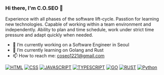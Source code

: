 ### Hi there, I'm C.O.SEO 👋

Experience with all phases of the software lift-cycle. Passtion for learning new technologies. Capable of working within a team environment and independently. Ability to plan and time schedule, work under strict time pressure and adapt quickly when needed.

- 🔭 I’m currently working on a Software Engineer in Seoul 
- 🌱 I’m currently learning on Golang and Rust
- 📫 How to reach me: coseo1221@gmail.com

<a href="#"><img alt="HTML" src="https://img.shields.io/badge/HTML5%20-%23E34F26.svg?logo=html5&logoColor=white"></a> 
<a href="#"><img alt="CSS" src="https://img.shields.io/badge/CSS%20-%231572B6.svg?logo=css3&logoColor=white"></a> 
<a href="#"><img alt="JAVASCRIPT" src="https://img.shields.io/badge/JavaScript%20-%23fa0.svg?logo=javascript&logoColor=white"></a> 
<a href="#"><img alt="TYPESCRIPT" src="https://img.shields.io/badge/TypeSciprt%20-%2305f.svg?logo=typescript&logoColor=white"></a> 
<a href="#"><img alt="GO" src="https://img.shields.io/badge/Go%20-%2309f.svg?logo=go&logoColor=white"></a>
<a href="#"><img alt="RUST" src="https://img.shields.io/badge/HTML5%20-%23E34F26.svg?logo=rust&logoColor=white"></a> 
<a href="#"><img alt="Python" src="https://img.shields.io/badge/Python%20-%2314354C.svg?logo=python&logoColor=white"></a>
<!--
**coseo12/coseo12** is a ✨ _special_ ✨ repository because its `README.md` (this file) appears on your GitHub profile.

Here are some ideas to get you started:

- 🔭 I’m currently working on ...
- 🌱 I’m currently learning ...
- 👯 I’m looking to collaborate on ...
- 🤔 I’m looking for help with ...
- 💬 Ask me about ...
- 📫 How to reach me: ...
- 😄 Pronouns: ...
- ⚡ Fun fact: ...
-->
